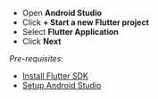 
- Open **Android Studio** 
- Click **+ Start a new Flutter project**
- Select **Flutter Application**
- Click **Next**

*Pre-requisites*:
- [Install Flutter SDK](https://flutter.dev/docs/get-started/install)
- [Setup Android Studio](https://flutter.dev/docs/get-started/editor?tab=androidstudio)